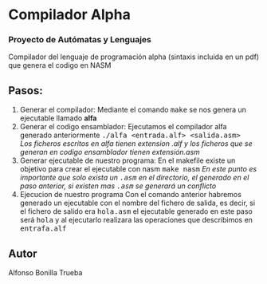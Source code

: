 # Compilador Alpha
### Proyecto de Autómatas y Lenguajes

Compilador del lenguaje de programación alpha (sintaxis incluida en un pdf) que genera el codigo en NASM

## Pasos:
1. Generar el compilador:
Mediante el comando <tt>make</tt> se nos genera un ejecutable llamado <b>alfa</b>
2. Generar el codigo ensamblador:
Ejecutamos el compilador alfa generado anteriormente <tt>./alfa <entrada.alf> <salida.asm></tt></br> <i>Los ficheros escritos en alfa tienen extension .alf y los ficheros que se generan en codigo ensamblador tienen extensión.asm</i>
3. Generar ejecutable de nuestro programa:
En el makefile existe un objetivo para crear el ejecutable con nasm <tt>make nasm</tt>
<i> En este punto es importante que solo exista un <tt>.asm</tt> en el directorio, el generado en el paso anterior, si existen mas <tt>.asm</tt> se generará un conflicto</i>
4. Ejecucion de nuestro programa
Con el comando anterior habremos generado un ejecutable con el nombre del fichero de salida, es decir, si el fichero de salido era <tt>hola.asm</tt> el ejecutable generado en este paso será <tt>hola</tt> y al ejecutarlo realizara las operaciones que describimos en <tt>entrafa.alf</tt>

## Autor
Alfonso Bonilla Trueba
